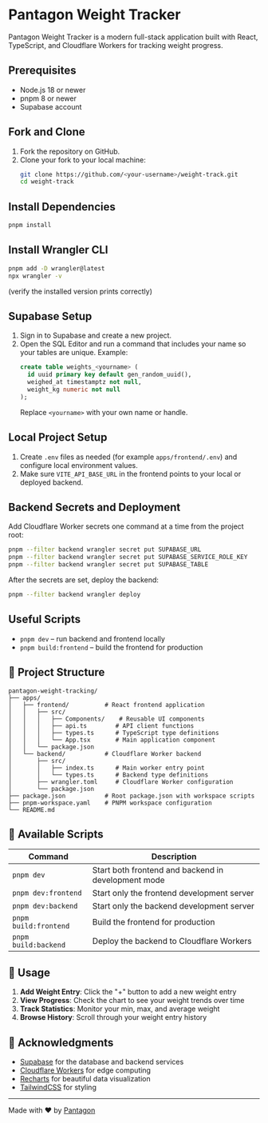 # Pantagon Weight Tracker

Pantagon Weight Tracker is a modern full-stack application built with React, TypeScript, and Cloudflare Workers for tracking weight progress.

## Prerequisites
- Node.js 18 or newer
- pnpm 8 or newer
- Supabase account

## Fork and Clone
1. Fork the repository on GitHub.
2. Clone your fork to your local machine:
   ```bash
   git clone https://github.com/<your-username>/weight-track.git
   cd weight-track
   ```

## Install Dependencies
```bash
pnpm install
```

## Install Wrangler CLI
```bash
pnpm add -D wrangler@latest
npx wrangler -v
```
(verify the installed version prints correctly)

## Supabase Setup
1. Sign in to Supabase and create a new project.
2. Open the SQL Editor and run a command that includes your name so your tables are unique. Example:
   ```sql
   create table weights_<yourname> (
     id uuid primary key default gen_random_uuid(),
     weighed_at timestamptz not null,
     weight_kg numeric not null
   );
   ```
   Replace `<yourname>` with your own name or handle.

## Local Project Setup
1. Create `.env` files as needed (for example `apps/frontend/.env`) and configure local environment values.
2. Make sure `VITE_API_BASE_URL` in the frontend points to your local or deployed backend.

## Backend Secrets and Deployment
Add Cloudflare Worker secrets one command at a time from the project root:
```bash
pnpm --filter backend wrangler secret put SUPABASE_URL
pnpm --filter backend wrangler secret put SUPABASE_SERVICE_ROLE_KEY
pnpm --filter backend wrangler secret put SUPABASE_TABLE
```
After the secrets are set, deploy the backend:
```bash
pnpm --filter backend wrangler deploy
```

## Useful Scripts
- `pnpm dev` – run backend and frontend locally
- `pnpm build:frontend` – build the frontend for production


## 📁 Project Structure

```
pantagon-weight-tracking/
├── apps/
│   ├── frontend/          # React frontend application
│   │   ├── src/
│   │   │   ├── Components/    # Reusable UI components
│   │   │   ├── api.ts        # API client functions
│   │   │   ├── types.ts      # TypeScript type definitions
│   │   │   └── App.tsx       # Main application component
│   │   └── package.json
│   └── backend/           # Cloudflare Worker backend
│       ├── src/
│       │   ├── index.ts      # Main worker entry point
│       │   └── types.ts      # Backend type definitions
│       ├── wrangler.toml     # Cloudflare Worker configuration
│       └── package.json
├── package.json           # Root package.json with workspace scripts
├── pnpm-workspace.yaml    # PNPM workspace configuration
└── README.md
```

## 🔧 Available Scripts

| Command | Description |
|---------|-------------|
| `pnpm dev` | Start both frontend and backend in development mode |
| `pnpm dev:frontend` | Start only the frontend development server |
| `pnpm dev:backend` | Start only the backend development server |
| `pnpm build:frontend` | Build the frontend for production |
| `pnpm build:backend` | Deploy the backend to Cloudflare Workers |

## 🎯 Usage

1. **Add Weight Entry**: Click the "+" button to add a new weight entry
2. **View Progress**: Check the chart to see your weight trends over time
3. **Track Statistics**: Monitor your min, max, and average weight
4. **Browse History**: Scroll through your weight entry history

## 🙏 Acknowledgments

- [Supabase](https://supabase.com) for the database and backend services
- [Cloudflare Workers](https://developers.cloudflare.com/workers/) for edge computing
- [Recharts](https://recharts.org) for beautiful data visualization
- [TailwindCSS](https://tailwindcss.com) for styling

---

Made with ❤️ by [Pantagon](https://github.com/realpantagon)
